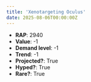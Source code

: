 ```yaml
---
title: 'Xenotargeting Oculus'
date: 2025-08-06T00:00:00Z
---
```

- **RAP**: 2940
- **Value**: -1
- **Demand level**: -1
- **Trend**: -1
- **Projected?**: True
- **Hyped?**: True
- **Rare?**: True
